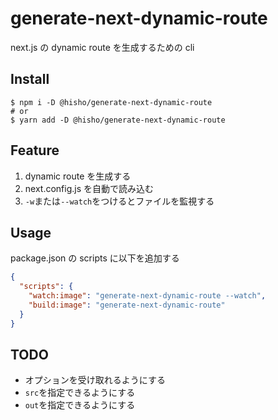 # generate-next-dynamic-route

next.js の dynamic route を生成するための cli

## Install

```shell
$ npm i -D @hisho/generate-next-dynamic-route
# or
$ yarn add -D @hisho/generate-next-dynamic-route
```

## Feature

1. dynamic route を生成する
2. next.config.js を自動で読み込む
3. `-w`または`--watch`をつけるとファイルを監視する

## Usage

package.json の scripts に以下を追加する

```json
{
  "scripts": {
    "watch:image": "generate-next-dynamic-route --watch",
    "build:image": "generate-next-dynamic-route"
  }
}
```

## TODO

- オプションを受け取れるようにする
- `src`を指定できるようにする
- `out`を指定できるようにする

